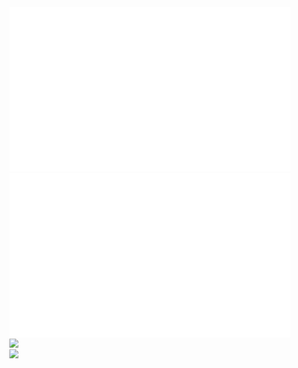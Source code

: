 ![](https://raw.githubusercontent.com/Pittab/github-stats/master/generated/overview.svg#gh-dark-mode-only)  
![](https://raw.githubusercontent.com/Pittab/github-stats/master/generated/overview.svg#gh-light-mode-only)  
![](https://raw.githubusercontent.com/username/github-stats/master/generated/languages.svg#gh-dark-mode-only)  
![](https://raw.githubusercontent.com/username/github-stats/master/generated/languages.svg#gh-light-mode-only)  
